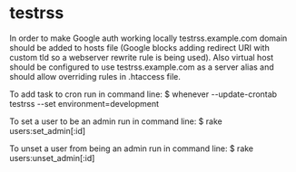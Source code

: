 testrss
=======

In order to make Google auth working locally testrss.example.com domain should be added to hosts file (Google blocks adding redirect URI with custom tld so a webserver rewrite rule is being used). Also virtual host should be configured to use testrss.example.com as a server alias and should allow overriding rules in .htaccess file.

To add task to cron run in command line:
$ whenever --update-crontab testrss --set environment=development

To set a user to be an admin run in command line:
$ rake users:set_admin[:id]

To unset a user from being an admin run in command line:
$ rake users:unset_admin[:id]